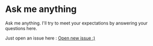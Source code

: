 # Ask me anything
Ask me anything. I'll try to meet your expectations by answering your questions here. 

Just open an issue here : [Open new issue :) ](https://github.com/sudhirdontha72/ama/issues/new "Open new issue")
